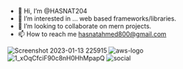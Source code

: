 - 👋 Hi, I’m @HASNAT204
- 👀 I’m interested in ... web based frameworks/libraries.
- 💞️ I’m looking to collaborate on mern projects. 
- 📫 How to reach me hasnatahmed800@gmail.com

![Screenshot 2023-01-13 225915](https://user-images.githubusercontent.com/69316523/212485831-ed624874-75aa-4d45-b936-c62ce74f6d59.png)
![aws-logo](https://user-images.githubusercontent.com/69316523/212486207-21af606d-b7ce-4967-ba66-2e48e3a7cdb1.png)
![1_xOqCfciF90c8nH0HhMpapQ](https://user-images.githubusercontent.com/69316523/212486210-b11acbd1-e76c-4fe0-a0e3-a8754349a14b.png)
![social](https://user-images.githubusercontent.com/69316523/212486215-7a4e09cd-37a9-414a-8806-d0e8c1e1a878.png)
